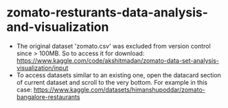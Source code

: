 # zomato-resturants-data-analysis-and-visualization
- The original dataset 'zomato.csv' was excluded from version control since > 100MB. So to access it for download: https://www.kaggle.com/code/akshitmadan/zomato-data-set-analysis-visualization/input
- To access datasets similar to an existing one, open the datacard section of current dataset and scroll to the very bottom. For example in this case: https://www.kaggle.com/datasets/himanshupoddar/zomato-bangalore-restaurants 
